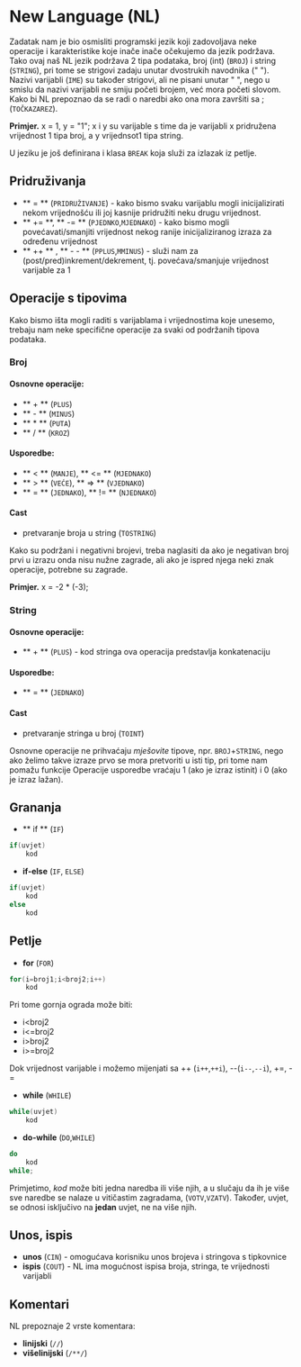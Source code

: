 # New Language (NL)

Zadatak nam je bio osmisliti programski jezik koji zadovoljava neke operacije i karakteristike koje inače inače očekujemo da jezik podržava. Tako ovaj naš NL jezik podržava 2 tipa podataka, broj (int) (`BROJ`) i string (`STRING`), pri tome se strigovi zadaju unutar dvostrukih navodnika (" "). Nazivi varijabli (`IME`) su također strigovi, ali ne pisani unutar " ", nego u smislu da nazivi varijabli ne smiju početi brojem, već mora početi slovom. Kako bi NL prepoznao da se radi o naredbi ako ona mora završiti sa ; (`TOČKAZAREZ`). 
 
**Primjer.** x = 1, y = "1"; 
x i y su varijable s time da je varijabli x pridružena vrijednost 1 tipa broj, a y vrijednsot1 tipa string.

U jeziku je još definirana i klasa `BREAK` koja služi za izlazak iz petlje.

## Pridruživanja

* ** = ** (`PRIDRUŽIVANJE`) - kako bismo svaku varijablu mogli inicijalizirati nekom vrijednošću ili joj kasnije pridružiti neku drugu vrijednost.
* ** += **, ** -= ** (`PJEDNKO`,`MJEDNAKO`) - kako bismo mogli povećavati/smanjiti vrijednost nekog ranije inicijaliziranog izraza za određenu vrijednost
* ** ++ ** , ** - - ** (`PPLUS`,`MMINUS`) - služi nam za (post/pred)inkrement/dekrement, tj. povećava/smanjuje vrijednost varijable za 1

## Operacije s tipovima

Kako bismo išta mogli raditi s varijablama i vrijednostima koje unesemo, trebaju nam neke specifične operacije za svaki od podržanih tipova podataka.

### Broj

#### Osnovne operacije:
* ** + ** (`PLUS`)
* ** - ** (`MINUS`)
* ** * ** (`PUTA`)
* ** / ** (`KROZ`)

#### Usporedbe:
* ** < ** (`MANJE`), ** <= ** (`MJEDNAKO`)
* ** > ** (`VEĆE`), ** => ** (`VJEDNAKO`)
* ** = ** (`JEDNAKO`), ** != ** (`NJEDNAKO`)

#### Cast
* pretvaranje broja u string (`TOSTRING`)

Kako su podržani i negativni brojevi, treba naglasiti da ako je negativan broj prvi u izrazu onda nisu nužne zagrade, ali ako je ispred njega neki znak operacije, potrebne su zagrade.

**Primjer.** x = -2 * (-3);

### String

#### Osnovne operacije:
* ** + ** (`PLUS`) - kod stringa ova operacija predstavlja konkatenaciju

#### Usporedbe:
* ** = ** (`JEDNAKO`)

#### Cast
* pretvaranje stringa u broj (`TOINT`)

Osnovne operacije ne prihvaćaju _mješovite_ tipove, npr. `BROJ`+`STRING`, nego ako želimo takve izraze prvo se mora pretvoriti u isti tip, pri tome nam pomažu funkcije 
Operacije usporedbe vraćaju 1 (ako je izraz istinit) i 0 (ako je izraz lažan).


## Grananja

* ** if ** (`IF`)
```cpp
if(uvjet)
	kod
```
* **if-else** (`IF`, `ELSE`) 
```cpp
if(uvjet)
	kod
else
	kod
```

## Petlje
 
* **for** (`FOR`) 

```cpp
for(i=broj1;i<broj2;i++)
	kod
```
Pri tome gornja ograda može biti: 
* i<broj2
* i<=broj2
* i>broj2
* i>=broj2

Dok vrijednost varijable i možemo mijenjati sa ++ (`i++`,`++i`), --(`i--`,`--i`), +=, -=


* **while** (`WHILE`)

```cpp
while(uvjet)
	kod
```

* **do-while** (`DO`,`WHILE`)

```cpp
do
	kod
while;
```
Primjetimo, _kod_ može biti jedna naredba ili više njih, a u slučaju da ih je više sve naredbe se nalaze u vitičastim zagradama, (`VOTV`,`VZATV`). Također, uvjet, se odnosi isključivo na **jedan** uvjet, ne na više njih.

## Unos, ispis

* **unos** (`CIN`) - omogućava korisniku unos brojeva i stringova s tipkovnice
* **ispis** (`COUT`) - NL ima mogućnost ispisa broja, stringa, te vrijednosti varijabli


## Komentari

NL prepoznaje 2 vrste komentara:
* **linijski** (`//`)
* **višelinijski** (`/**/`)


